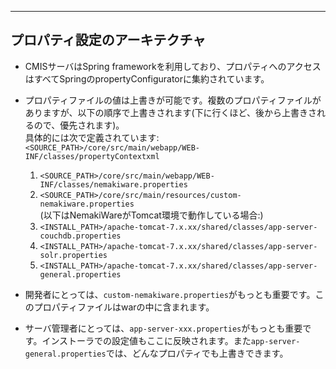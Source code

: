 ---

## プロパティ設定のアーキテクチャ
* CMISサーバはSpring frameworkを利用しており、プロパティへのアクセスはすべてSpringのpropertyConfiguratorに集約されています。
* プロパティファイルの値は上書きが可能です。複数のプロパティファイルがありますが、以下の順序で上書きされます(下に行くほど、後から上書きされるので、優先されます)。  
具体的には次で定義されています: `<SOURCE_PATH>/core/src/main/webapp/WEB-INF/classes/propertyContextxml`

  1. `<SOURCE_PATH>/core/src/main/webapp/WEB-INF/classes/nemakiware.properties`
  2. `<SOURCE_PATH>/core/src/main/resources/custom-nemakiware.properties`  
(以下はNemakiWareがTomcat環境で動作している場合:)
  3. `<INSTALL_PATH>/apache-tomcat-7.x.xx/shared/classes/app-server-couchdb.properties`
  4. `<INSTALL_PATH>/apache-tomcat-7.x.xx/shared/classes/app-server-solr.properties`
  5. `<INSTALL_PATH>/apache-tomcat-7.x.xx/shared/classes/app-server-general.properties`  
  

* 開発者にとっては、`custom-nemakiware.properties`がもっとも重要です。このプロパティファイルはwarの中に含まれます。
* サーバ管理者にとっては、`app-server-xxx.properties`がもっとも重要です。インストーラでの設定値もここに反映されます。また`app-server-general.properties`では、どんなプロパティでも上書きできます。